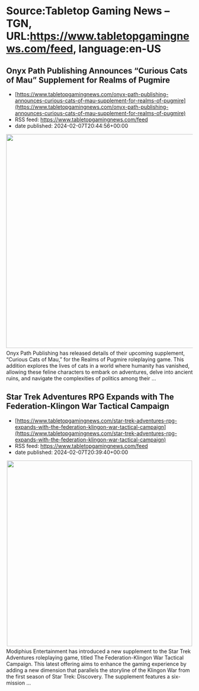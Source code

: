 # Source:Tabletop Gaming News – TGN, URL:https://www.tabletopgamingnews.com/feed, language:en-US

## Onyx Path Publishing Announces “Curious Cats of Mau” Supplement for Realms of Pugmire
 - [https://www.tabletopgamingnews.com/onyx-path-publishing-announces-curious-cats-of-mau-supplement-for-realms-of-pugmire](https://www.tabletopgamingnews.com/onyx-path-publishing-announces-curious-cats-of-mau-supplement-for-realms-of-pugmire)
 - RSS feed: https://www.tabletopgamingnews.com/feed
 - date published: 2024-02-07T20:44:56+00:00

<a href="https://www.tabletopgamingnews.com/onyx-path-publishing-announces-curious-cats-of-mau-supplement-for-realms-of-pugmire/" rel="nofollow" title="Onyx Path Publishing Announces &#8220;Curious Cats of Mau&#8221; Supplement for Realms of Pugmire"><img alt="" class="webfeedsFeaturedVisual wp-post-image" height="576" src="https://www.tabletopgamingnews.com/wp-content/uploads/2024/02/optimized_Curious_Cats_Video_Splash_Coming_Soon.jpg" style="display: block; margin: auto; margin-bottom: 5px;" width="1024" /></a>Onyx Path Publishing has released details of their upcoming supplement, &#8220;Curious Cats of Mau,&#8221; for the Realms of Pugmire roleplaying game. This addition explores the lives of cats in a world where humanity has vanished, allowing these feline characters to embark on adventures, delve into ancient ruins, and navigate the complexities of politics among their &#8230;

## Star Trek Adventures RPG Expands with The Federation-Klingon War Tactical Campaign
 - [https://www.tabletopgamingnews.com/star-trek-adventures-rpg-expands-with-the-federation-klingon-war-tactical-campaign](https://www.tabletopgamingnews.com/star-trek-adventures-rpg-expands-with-the-federation-klingon-war-tactical-campaign)
 - RSS feed: https://www.tabletopgamingnews.com/feed
 - date published: 2024-02-07T20:39:40+00:00

<a href="https://www.tabletopgamingnews.com/star-trek-adventures-rpg-expands-with-the-federation-klingon-war-tactical-campaign/" rel="nofollow" title="Star Trek Adventures RPG Expands with The Federation-Klingon War Tactical Campaign"><img alt="" class="webfeedsFeaturedVisual wp-post-image" height="500" src="https://www.tabletopgamingnews.com/wp-content/uploads/2024/02/star-trek-adventures-the-federation-klingon-war-tactical-campaign-star-trek-adventures-modiphius-entertainment-281698_500x.webp" style="display: block; margin: auto; margin-bottom: 5px;" width="500" /></a>Modiphius Entertainment has introduced a new supplement to the Star Trek Adventures roleplaying game, titled The Federation-Klingon War Tactical Campaign. This latest offering aims to enhance the gaming experience by adding a new dimension that parallels the storyline of the Klingon War from the first season of Star Trek: Discovery. The supplement features a six-mission &#8230;

